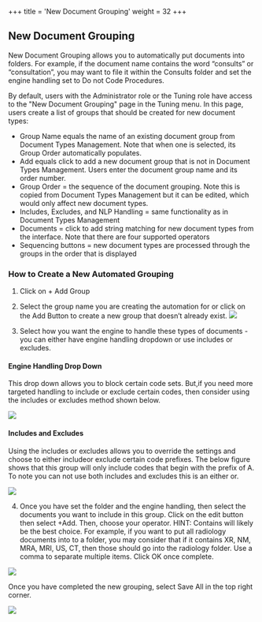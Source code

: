 +++
title = 'New Document Grouping'
weight = 32
+++

## New Document Grouping

New Document Grouping allows you to automatically put documents into folders. For example, if the
document name contains the word “consults” or “consultation”, you may want to file it within the
Consults folder and set the engine handling set to Do not Code Procedures.

By default, users with the Administrator role or the Tuning role have access to the "New Document
Grouping" page in the Tuning menu. In this page, users create a list of groups that should be created for
new document types:

- Group Name equals the name of an existing document group from Document Types
Management. Note that when one is selected, its Group Order automatically populates.
- Add equals click to add a new document group that is not in Document Types Management.
Users enter the document group name and its order number.
- Group Order = the sequence of the document grouping. Note this is copied from Document
Types Management but it can be edited, which would only affect new document types.
- Includes, Excludes, and NLP Handling = same functionality as in Document Types Management
- Documents = click to add string matching for new document types from the interface. Note that
there are four supported operators
- Sequencing buttons = new document types are processed through the groups in the order that
is displayed

### How to Create a New Automated Grouping

1. Click on + Add Group
2. Select the group name you are creating the automation for or click on the Add Button to
create a new group that doesn’t already exist.
![](image-572.jpg)

3. Select how you want the engine to handle these types of documents - you can either
have engine handling dropdown or use includes or excludes.

#### Engine Handling Drop Down

This drop down allows you to block certain code sets. But,if you need more targeted handling to
include or exclude certain codes, then consider using the includes or excludes method shown
below.

![](image-573.jpg)

#### Includes and Excludes

Using the includes or excludes allows you to override the settings and choose to either includeor
exclude certain code prefixes. The below figure shows that this group will only include codes
that begin with the prefix of A. To note you can not use both includes and excludes this is an
either or.

![](image-574.jpg)

4.  Once you have set the folder and the engine handling, then select the documents you
want to include in this group. Click on the edit button then select +Add. Then, choose
your operator. HINT: Contains will likely be the best choice. For example, if you want to
put all radiology documents into to a folder, you may consider that if it contains XR, NM,
MRA, MRI, US, CT, then those should go into the radiology folder. Use a comma to
separate multiple items. Click OK once complete.

![](image-575.png)

Once you have completed the new grouping, select Save All in the top right corner.

![](image-576.jpg)